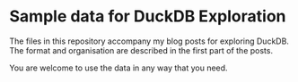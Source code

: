 # Sample data for DuckDB Exploration

The files in this repository accompany my blog posts for exploring DuckDB. The format and organisation are described in the first part of the posts.

You are welcome to use the data in any way that you need.
